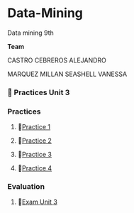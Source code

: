 # Data-Mining
Data mining 9th

  **Team**

CASTRO CEBREROS ALEJANDRO

MARQUEZ MILLAN SEASHELL VANESSA


### :open_file_folder: Practices Unit 3

### Practices
1.  :page_facing_up:[Practice 1](Unit-3/Practices/Practice1/Practice1.md)

2.  :page_facing_up:[Practice 2](Unit-3/Practices/Practice2/Practice2.md)

3.  :page_facing_up:[Practice 3](Unit-3/Practices/Practice3/Practice_3.md)

4.  :page_facing_up:[Practice 4](Unit-3/Practices/Practice4/Practice_4_U3.md)


### Evaluation

1.  :page_facing_up:[Exam Unit 3](Unit-3/Evaluation/ExamUni3.md)

